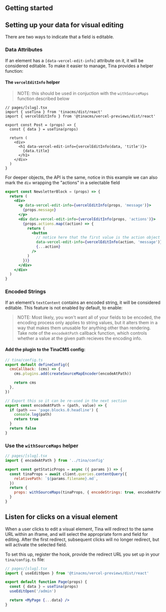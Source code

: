 ## Getting started

## Setting up your data for visual editing

There are two ways to indicate that a field is editable.

### Data Attributes

If an element has a `[data-vercel-edit-info]` attribute on it, it will be considered editable. To make it easier to manage, Tina provides a helper function:

#### The `vercelEditInfo` helper

> NOTE: this should be used in conjuction with the `withSourceMaps` function described below

```tsx
// pages/[slug].tsx
import { useTina } from 'tinacms/dist/react'
import { vercelEditInfo } from '@tinacms/vercel-previews/dist/react'

export const Post = (props) => {
  const { data } = useTina(props)

  return (
    <div>
      <h1 data-vercel-edit-info={vercelEditInfo(data, 'title')}>
        {data.title}
      </h1>
    </div>
  )
}
```

For deeper objects, the API is the same, notice in this example we can also mark the
`div` wrapping the "actions" in a selectable field

```jsx
export const NewsletterBlock = (props) => {
  return (
    <div>
      <p data-vercel-edit-info={vercelEditInfo(props, 'message')}>
        {props.message}
      </p>
      <div data-vercel-edit-info={vercelEditInfo(props, 'actions')}>
        {props.actions.map((action) => {
          return (
            <button
              // notice here that the first value is the action object
              data-vercel-edit-info={vercelEditInfo(action, 'message')}
              {...action}
            />
          )
        })}
      </div>
    </div>
  )
}
```

### Encoded Strings

If an element’s `textContent` contains an encoded string, it will be considered editable.
This feature is not enabled by default, to enable:

> NOTE: Most likely, you won't want all of your fields to be encoded, the encoding process
> only applies to string values, but it alters them in a way that makes them unusable for
> anything other than rendering. Take note of the `encodeAtPath` callback function, which
> controls whether a value at the given path recieves the encoding info.

#### Add the plugin to the TinaCMS config:

```js
// tina/config.ts
export default defineConfig({
  cmsCallback: (cms) => {
    cms.plugins.add(createSourceMapEncoder(encodeAtPath))

    return cms
  },
})

// Export this so it can be re-used in the next section
export const encodeAtPath = (path, value) => {
  if (path === 'page.blocks.0.headline') {
    console.log(path)
    return true
  }
  return false
}
```

### Use the `withSourceMaps` helper

```js
// pages/[slug].tsx
import { encodeAtPath } from '../tina/config'

export const getStaticProps = async ({ params }) => {
  const tinaProps = await client.queries.contentQuery({
    relativePath: `${params.filename}.md`,
  })
  return {
    props: withSourceMaps(tinaProps, { encodeStrings: true, encodeAtPath }),
  }
}
```

## Listen for clicks on a visual element

When a user clicks to edit a visual element, Tina will redirect to the same URL
within an iframe, and will select the appropriate form and field for editing. After
the first redirect, subsequent clicks will no longer redirect, but will activate
the selected field.

To set this up, register the hook, provide the redirect URL you set up
in your `tina/config.ts` file:

```jsx
// pages/[slug].tsx
import { useEditOpen } from '@tinacms/vercel-previews/dist/react'

export default function Page(props) {
  const { data } = useTina(props)
  useEditOpen('/admin')

  return <MyPage {...data} />
}
```
